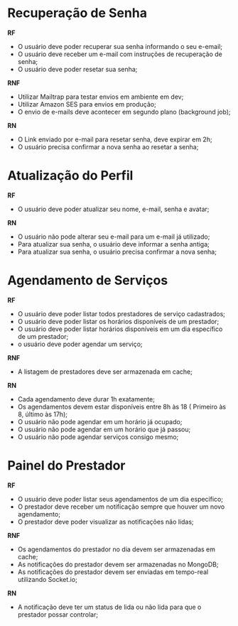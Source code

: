 # Recuperação de Senha

**RF**

- O usuário deve poder recuperar sua senha informando o seu e-email;
- O usuário deve receber um e-mail com instruções de recuperação de senha;
- O usuário deve poder resetar sua senha;

**RNF**

- Utilizar Mailtrap para testar envios em ambiente em dev;
- Utilizar Amazon SES para envios em produção;
- O envio de e-mails deve acontecer em segundo plano (background job);

**RN**

- O Link enviado por e-mail para resetar senha, deve expirar em 2h;
- O usuário precisa confirmar a nova senha ao resetar a senha;

# Atualização do Perfil

**RF**

- O usuário deve poder atualizar seu nome, e-mail, senha e avatar;

**RN**

- O usuário não pode alterar seu e-mail para um e-mail já utilizado;
- Para atualizar sua senha, o usuário deve informar a senha antiga;
- Para atualizar sua senha, o usuário precisa confirmar a nova senha;

# Agendamento de Serviços

**RF**

- O usuário deve poder listar todos prestadores de serviço cadastrados;
- O usuário deve poder listar os horários disponíveis de um prestador;
- O usuário deve poder listar horários disponíveis em um dia específico de um prestador;
- o usuário deve poder agendar um serviço;

**RNF**

- A listagem de prestadores deve ser armazenada em cache;



**RN**

- Cada agendamento deve durar 1h exatamente;
- Os agendamentos devem estar disponíveis entre 8h às 18 ( Primeiro às 8, último às 17h);
- O usuário não pode agendar em um horário já ocupado;
- O usuário não pode agendar em um horário que já passou;
- O usuário não pode agendar serviços consigo mesmo;

# Painel do Prestador

**RF**

- O usuário deve poder listar seus agendamentos de um dia específico;
- O prestador deve receber um notificação sempre que houver um novo agendamento;
- O prestador deve poder visualizar as notificações não lidas;


**RNF**

- Os agendamentos do prestador no dia devem ser armazenadas em cache;
- As notificações do prestador devem ser armazenadas no MongoDB;
- As notificações do prestador devem ser enviadas em tempo-real utilizando Socket.io;

**RN**

- A notificação deve ter um status de lida ou não lida para que o prestador possar controlar;
